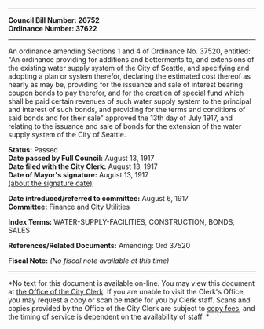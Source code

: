 * * * * *  
  
**Council Bill Number: [](#h0)[](#h2)26752**   
**Ordinance Number: 37622**  
  
* * * * *  
  
An ordinance amending Sections 1 and 4 of Ordinance No. 37520, entitled: "An ordinance providing for additions and betterments to, and extensions of the existing water supply system of the City of Seattle, and specifying and adopting a plan or system therefor, declaring the estimated cost thereof as nearly as may be, providing for the issuance and sale of interest bearing coupon bonds to pay therefor, and for the creation of special fund which shall be paid certain revenues of such water supply system to the principal and interest of such bonds, and providing for the terms and conditions of said bonds and for their sale" approved the 13th day of July 1917, and relating to the issuance and sale of bonds for the extension of the water supply system of the City of Seattle.  
  
**Status:** Passed   
**Date passed by Full Council:** August 13, 1917   
**Date filed with the City Clerk:** August 13, 1917   
**Date of Mayor's signature:** August 13, 1917   
[(about the signature date)](/~public/approvaldate.htm)   
  
  
**Date introduced/referred to committee:** August 6, 1917   
**Committee:** Finance and City Utilities   
  
**Index Terms:** WATER-SUPPLY-FACILITIES, CONSTRUCTION, BONDS, SALES  
  
**References/Related Documents:** Amending: Ord 37520  
  
**Fiscal Note:** *(No fiscal note available at this time)*  
  
* * * * *  
  
*No text for this document is available on-line. You may view this document at [the Office of the City Clerk](http://www.seattle.gov/leg/clerk/contactUs.htm). If you are unable to visit the Clerk's Office, you may request a copy or scan be made for you by Clerk staff. Scans and copies provided by the Office of the City Clerk are subject to [copy fees](http://clerk.seattle.gov/~public/clerkfees.htm), and the timing of service is dependent on the availability of staff. *  
  
  
